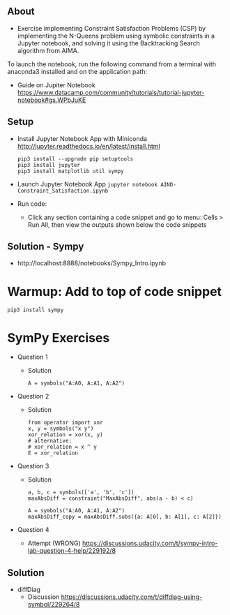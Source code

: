 ## About 


* Exercise implementing Constraint Satisfaction Problems (CSP) by implementing the N-Queens problem using symbolic constraints in a Jupyter notebook, and solving it using the Backtracking Search algorithm from AIMA.

To launch the notebook, run the following command from a terminal with anaconda3 installed and on the application path:

* Guide on Jupiter Notebook https://www.datacamp.com/community/tutorials/tutorial-jupyter-notebook#gs.WPbJuKE

## Setup

* Install Jupyter Notebook App with Miniconda http://jupyter.readthedocs.io/en/latest/install.html
    ```
    pip3 install --upgrade pip setuptools
    pip3 install jupyter
    pip3 install matplotlib util sympy
    ```

* Launch Jupyter Notebook App `jupyter notebook AIND-Constraint_Satisfaction.ipynb`

* Run code:
    * Click any section containing a code snippet and go to menu: Cells > Run All,
    then view the outputs shown below the code snippets

## Solution - Sympy

* http://localhost:8888/notebooks/Sympy_Intro.ipynb

# Warmup: Add to top of code snippet

`pip3 install sympy`

# SymPy Exercises

* Question 1
	* Solution 
		```
		A = symbols("A:A0, A:A1, A:A2")
		```

* Question 2
	* Solution
		```
		from operator import xor
		x, y = symbols("x y")
		xor_relation = xor(x, y)
		# alternative:
		# xor_relation = x ^ y
		E = xor_relation
		```

* Question 3
	* Solution
		```
		a, b, c = symbols(['a', 'b', 'c'])
		maxAbsDiff = constraint("MaxAbsDiff", abs(a - b) < c)

		A = symbols("A:A0, A:A1, A:A2")
		maxAbsDiff_copy = maxAbsDiff.subs({a: A[0], b: A[1], c: A[2]})
		```

* Question 4
	* Attempt (WRONG)
		https://discussions.udacity.com/t/sympy-intro-lab-question-4-help/229192/8

## Solution 

* diffDiag
	* Discussion https://discussions.udacity.com/t/diffdiag-using-symbol/229264/8